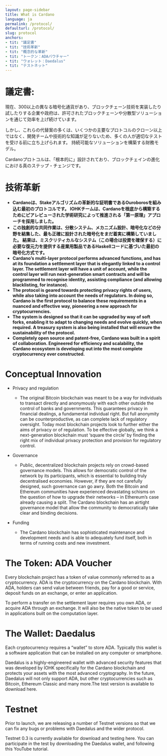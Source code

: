 ```yaml
---
layout: page-sidebar
title: What is Cardano
language: ja
permalink: /protocol/
defaulturl: /protocol/
slug: protocol
anchors:
- tit: "議定書"
- tit: "技術革新"
- tit: "概念的な革新"
- tit: "トークン：ADAバウチャー"
- tit: "ウォレット：Daedalus"
- tit: "テストネット"
---
```


<h1 id="the-protocol">議定書:</h1>

現在、300以上の異なる暗号化通貨があり、ブロックチェーン技術を実装したり試したりする企業や政府は、許可されたブロックチェーンや分散型ソリューションを通じて効率を上げ続けています。

しかし、これらの代替案の多くは、いくつかの主要なプロトコルのクローン以上ではなく、開発チームや技術的な知識が足りないため、多くの人が適切なテストを受ける前に立ち上げられます。 持続可能なソリューションを構築する財務モデル。

Cardanoプロトコルは、「根本的に」設計されており、ブロックチェインの進化における真のステップ・チェンジです。

<h1 id="technological-innovation">技術革新</h1>

* **Cardanoは、Stakeアルゴリズムの革新的な証明書であるOuroborosを組み込む最初のプロトコルです。 IOHKチームは、Cardanoを根底から構築するためにピアレビューされた学術研究によって推進される「第一原理」アプローチを採用しました。**
* **この独創的な共同作業は、分散システム、メカニズム設計、暗号化などの分野を結集した、最も正確に設計された暗号化をまだ着実に構築していました。 結果は、ミスクリティカルなシステム（この場合は投資を確保する）に必要な復元力を提供する産業用製品であるHaskellコードに基づいた最初の暗号化方式です。**
* **Cardano’s multi-layer protocol performs advanced functions, and has at its foundation a settlement layer that is elegantly linked to a control layer. The settlement layer will have a unit of account, while the control layer will run next-generation smart contracts and will be programmed to recognise identity, assisting compliance (and allowing blacklisting, for instance).**
* **The protocol is geared towards protecting privacy rights of users, while also taking into account the needs of regulators. In doing so, Cardano is the first protocol to balance these requirements in a nuanced and effective way, pioneering a new approach for cryptocurrencies.**
* **The system is designed so that it can be upgraded by way of soft forks, enabling it to adapt to changing needs and evolve quickly, when required. A treasury system is also being installed that will ensure the sustainability of the protocol.**
* **Completely open source and patent-free, Cardano was built in a spirit of collaboration. Engineered for efficiency and scalability, the Cardano ecosystem is developing out into the most complete cryptocurrency ever constructed.**

<h1 id="conceptual-innovation">Conceptual Innovation</h1>

* Privacy and regulation
  * The original Bitcoin blockchain was meant to be a way for individuals to transact directly and anonymously with each other outside the control of banks and governments. This guarantees privacy in financial dealings, a fundamental individual right. But full anonymity can be counterproductive, as can complete lack of regulatory oversight. Today most blockchain projects look to further either the aims of privacy or of regulation. To be effective globally, we think a next-generation blockchain must ‘square the circle’ by finding the right mix of individual privacy protection and provision for regulatory control.

* Governance
  * Public, decentralized blockchain projects rely on crowd-based governance models. This allows for democratic control of the network by its participants, which is essential to building truly decentralised economies. However, if they are not carefully designed, such governance can go awry. Both the Bitcoin and Ethereum communities have experienced devastating schisms on the question of how to upgrade their networks – in Ethereum’s case already causing a split. The Cardano blockchain has an airtight governance model that allow the community to democratically take clear and binding decisions.

* Funding
  * The Cardano blockchain has sophisticated maintenance and development needs and is able to adequately fund itself, both in terms of running costs and new investment.

<h1 id="the-token-ada-voucher">The Token: ADA Voucher</h1>

Every blockchain project has a token of value commonly referred to as a cryptocurrency. ADA is the cryptocurrency on the Cardano blockchain. With ADA, holders can send value between friends, pay for a good or service, deposit funds on an exchange, or enter an application.
 
To perform a transfer on the settlement layer requires you own ADA, or acquire ADA through an exchange. It will also be the native token to be used in applications built on the computation layer.

<h1 id="the-wallet-daedalus">The Wallet: Daedalus</h1>
 
Each cryptocurrency requires a “wallet” to store ADA. Typically this wallet is a software application that can be installed on any computer or smartphone.

Daedalus is a highly-engineered wallet with advanced security features that was developed by IOHK specifically for the Cardano blockchain and protects your assets with the most advanced cryptography. In the future, Daedalus will not only support ADA, but other cryptocurrencies such as Bitcoin, Ethereum Classic and many more.The test version is available to download here.
 
<h1 id="testnet">Testnet</h1>

Prior to launch, we are releasing a number of Testnet versions so that we can fix any bugs or problems with Daedalus and the wider protocol.

Testnet 0.3 is currently available for download and testing here. You can participate in the test by downloading the Daedalus wallet, and following this YouTube tutorial.
